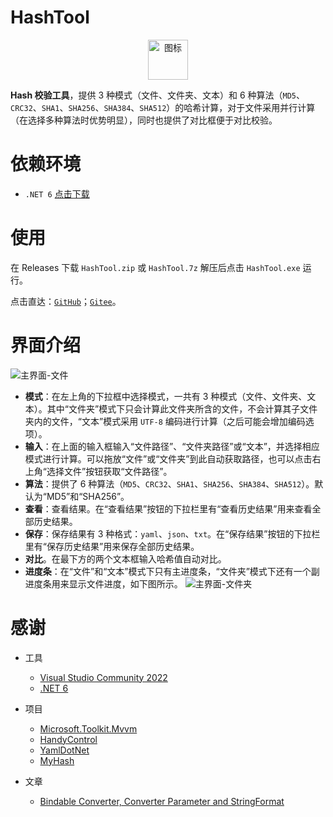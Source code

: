 # HashTool

<div align=center>
 <img src="HashTool/Resource/HashTool.ico" width = "64" height = "64" alt="图标"/>
</div>

**Hash 校验工具**，提供 3 种模式（文件、文件夹、文本）和 6 种算法（`MD5`、`CRC32`、`SHA1`、`SHA256`、`SHA384`、`SHA512`）的哈希计算，对于文件采用并行计算（在选择多种算法时优势明显），同时也提供了对比框便于对比校验。

# 依赖环境

- `.NET 6` [点击下载](https://dotnet.microsoft.com/download/dotnet/thank-you/runtime-desktop-6.0.0-windows-x64-installer)

# 使用

在 Releases 下载 `HashTool.zip` 或 `HashTool.7z` 解压后点击 `HashTool.exe` 运行。

点击直达：[`GitHub`](https://github.com/KiyanYang/HashTool/releases)；[`Gitee`](https://gitee.com/KiyanYang/HashTool/releases)。

# 界面介绍

![主界面-文件](https://cdn.jsdelivr.net/gh/KiyanYang/Source@latest/img/hashtool/MainWindowFile.png)

- **模式**：在左上角的下拉框中选择模式，一共有 3 种模式（文件、文件夹、文本）。其中“文件夹”模式下只会计算此文件夹所含的文件，不会计算其子文件夹内的文件，“文本”模式采用 `UTF-8` 编码进行计算（之后可能会增加编码选项）。
- **输入**：在上面的输入框输入“文件路径”、“文件夹路径”或“文本”，并选择相应模式进行计算。可以拖放“文件”或“文件夹”到此自动获取路径，也可以点击右上角“选择文件”按钮获取“文件路径”。
- **算法**：提供了 6 种算法（`MD5`、`CRC32`、`SHA1`、`SHA256`、`SHA384`、`SHA512`）。默认为“MD5”和“SHA256”。
- **查看**：查看结果。在“查看结果”按钮的下拉栏里有“查看历史结果”用来查看全部历史结果。
- **保存**：保存结果有 3 种格式：`yaml`、`json`、`txt`。在“保存结果”按钮的下拉栏里有“保存历史结果”用来保存全部历史结果。
- **对比**。在最下方的两个文本框输入哈希值自动对比。
- **进度条**：在“文件”和“文本”模式下只有主进度条，“文件夹”模式下还有一个副进度条用来显示文件进度，如下图所示。
  ![主界面-文件夹](https://cdn.jsdelivr.net/gh/KiyanYang/Source@latest/img/hashtool/MainWindowFolder.png)

# 感谢

- 工具

  - [Visual Studio Community 2022](https://visualstudio.microsoft.com/zh-hans/vs/community/)
  - [.NET 6](https://docs.microsoft.com/zh-cn/dotnet/api/?view=net-6.0)

- 项目

  - [Microsoft.Toolkit.Mvvm](https://github.com/CommunityToolkit/WindowsCommunityToolkit)
  - [HandyControl](https://github.com/HandyOrg/HandyControl)
  - [YamlDotNet](https://github.com/aaubry/YamlDotNet)
  - [MyHash](https://github.com/drag0n-app/MyHash)

- 文章

  - [Bindable Converter, Converter Parameter and StringFormat](https://www.codeproject.com/Articles/459958/Bindable-Converter-Converter-Parameter-and-StringF)
